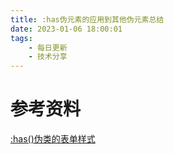 ```yaml
---
title: :has伪元素的应用到其他伪元素总结
date: 2023-01-06 18:00:01
tags:
    - 每日更新
    - 技术分享
---
```


# 参考资料
[:has()伪类的表单样式](https://iamkate.com/code/tree-views/)
